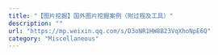 ```yaml
---
title: "【图片挖掘】国外图片挖掘案例（附过程及工具）"
description: ""
url: "https://mp.weixin.qq.com/s/D3oNR1HW8B23VqXhoNpE6Q"
category: "Miscellaneous"
---
```

